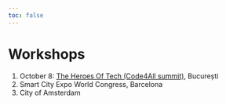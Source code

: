 ```yaml
---
toc: false
---
```


# Workshops

1. October 8: [The Heroes Of Tech (Code4All summit)](bucurest.md), București
2. Smart City Expo World Congress, Barcelona
3. City of Amsterdam
